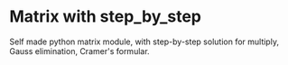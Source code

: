 # Matrix with step_by_step
Self made python matrix module, with step-by-step solution for multiply, Gauss elimination, Cramer's formular.
